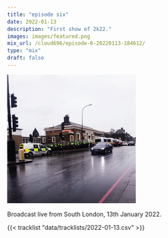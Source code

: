 ```yaml
---
title: "episode six"
date: 2022-01-13
description: "First show of 2k22."
images: images/featured.png
mix_url: /cloud696/episode-6-20220113-184612/
type: "mix"
draft: false
---
```


![artwork](images/featured.png)

Broadcast live from South London, 13th January 2022.

{{< tracklist "data/tracklists/2022-01-13.csv" >}}
